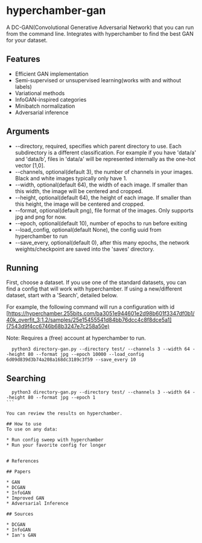 # hyperchamber-gan
A DC-GAN(Convolutional Generative Adversarial Network) that you can run from the command line.  Integrates with hyperchamber to find the best GAN for your dataset.


## Features

* Efficient GAN implementation
* Semi-supervised or unsupervised learning(works with and without labels)
* Variational methods
* InfoGAN-inspired categories
* Minibatch normalization
* Adversarial inference

## Arguments

* --directory, required, specifies which parent directory to use.  Each subdirectory is a different classification.  For example if you have 'data/a' and 'data/b', files in 'data/a' will be represented internally as the one-hot vector [1,0].
* --channels, optional(default 3), the number of channels in your images.  Black and white images typically only have 1.
* --width, optional(default 64), the width of each image.  If smaller than this width, the image will be centered and cropped.
* --height, optional(default 64), the height of each image.  If smaller than this height, the image will be centered and cropped.
* --format, optional(default png), file format of the images.  Only supports jpg and png for now.
* --epoch, optional(default 10), number of epochs to run before exiting
* --load_config, optional(default None), the config uuid from hyperchamber to run
* --save_every, optional(default 0), after this many epochs, the network weights/checkpoint are saved into the 'saves' directory.

## Running

First, choose a dataset.  If you use one of the standard datasets, you can find a config that will work with hyperchamber.  If using a new/different dataset, start with a 'Search', detailed below.

For example, the following command will run a configuration with id [https://hyperchamber.255bits.com/ba3051e944601e2d98b601f3347df0b1/40k_overfit_3:1.2/samples/25e15455541d84bb76dcc4c8f8dce5a1](7543d9f4cc6746b68b3247e7c258a50e)

Note: Requires a (free) account at hyperchamber to run.

```
  python3 directory-gan.py --directory test/ --channels 3 --width 64 --height 80 --format jpg --epoch 10000 --load_config 6d09d839d3b74a208a168dc3189c3f59 --save_every 10
```


## Searching

````
  python3 directory-gan.py --directory test/ --channels 3 --width 64 --height 80 --format jpg --epoch 1
```

You can review the results on hyperchamber.

## How to use
To use on any data:

* Run config sweep with hyperchamber
* Run your favorite config for longer


# References

## Papers

* GAN
* DCGAN
* InfoGAN
* Improved GAN
* Adversarial Inference

## Sources

* DCGAN
* InfoGAN
* Ian's GAN
